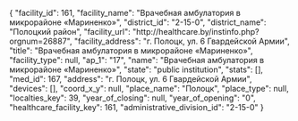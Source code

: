 {
    "facility_id": 161,
    "facility_name": "Врачебная амбулатория в микрорайоне «Мариненко»",
    "district_id": "2-15-0",
    "district_name": "Полоцкий район",
    "facility_url": "http:\/\/healthcare.by\/instinfo.php?orgnum=26887",
    "facility_address": "г. Полоцк, ул. 6 Гвардейской Армии",
    "title": "Врачебная амбулатория в микрорайоне «Мариненко»",
    "facility_type": null,
    "ap_1": "17",
    "name": "Врачебная амбулатория в микрорайоне «Мариненко»",
    "state": "public institution",
    "stats": [],
    "med_id": 167,
    "address": "г. Полоцк, ул. 6 Гвардейской Армии",
    "devices": [],
    "coord_x_y": null,
    "place_name": "Полоцк",
    "place_type": null,
    "localties_key": 39,
    "year_of_closing": null,
    "year_of_opening": "0",
    "healthcare_facility_key": 161,
    "administrative_division_id": "2-15-0"
}